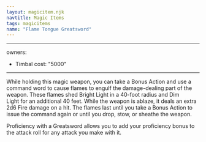 ```yaml
---
layout: magicitem.njk
navtitle: Magic Items
tags: magicitems
name: "Flame Tongue Greatsword"
---
```

---
owners:
  - Timbal
cost: "5000"
---

While holding this magic weapon, you can take a Bonus Action and use a command word to cause flames to engulf the damage-dealing part of the weapon. These flames shed Bright Light in a 40-foot radius and Dim Light for an additional 40 feet. While the weapon is ablaze, it deals an extra 2d6 Fire damage on a hit. The flames last until you take a Bonus Action to issue the command again or until you drop, stow, or sheathe the weapon.

Proficiency with a Greatsword allows you to add your proficiency bonus to the attack roll for any attack you make with it.